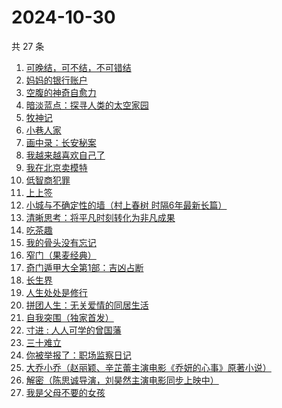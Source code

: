 # 2024-10-30

共 27 条

<!-- BEGIN WEREAD -->
<!-- 最后更新时间 2024-10-30 04:16:22 +0800 -->
1. [可晚结，可不结，不可错结](https://weread.qq.com/web/bookDetail/760329c0813ab94c9g014c22)
1. [妈妈的银行账户](https://weread.qq.com/web/bookDetail/02e32c30813ab943bg011fdd)
1. [空腹的神奇自愈力](https://weread.qq.com/web/bookDetail/38232ef0813ab8bd6g016b5b)
1. [暗淡蓝点：探寻人类的太空家园](https://weread.qq.com/web/bookDetail/e7132fa0813ab94f6g0181d5)
1. [牧神记](https://weread.qq.com/web/bookDetail/47632010712cab88476dfc2)
1. [小巷人家](https://weread.qq.com/web/bookDetail/41532d00813ab79b6g010ac3)
1. [画中录：长安秘案](https://weread.qq.com/web/bookDetail/ec532cd0813ab947fg01056e)
1. [我越来越喜欢自己了](https://weread.qq.com/web/bookDetail/b8032ba0813ab94abg016b23)
1. [我在北京卖模特](https://weread.qq.com/web/bookDetail/e8d322c0813ab9499g012a20)
1. [低智商犯罪](https://weread.qq.com/web/bookDetail/796329f071b0e30d79631c6)
1. [上上签](https://weread.qq.com/web/bookDetail/61f326f0813ab814bg0109ab)
1. [小城与不确定性的墙（村上春树 时隔6年最新长篇）](https://weread.qq.com/web/bookDetail/93132e10813ab947fg011bc1)
1. [清晰思考：将平凡时刻转化为非凡成果](https://weread.qq.com/web/bookDetail/f2f324c0813ab92f4g0107cd)
1. [吃茶趣](https://weread.qq.com/web/bookDetail/b72320d0813ab6ee1g01110d)
1. [我的骨头没有忘记](https://weread.qq.com/web/bookDetail/70232c00813ab944dg010f7a)
1. [窄门（果麦经典）](https://weread.qq.com/web/bookDetail/39e323e0716a308739e70be)
1. [奇门遁甲大全第1部：吉凶占断](https://weread.qq.com/web/bookDetail/f3b32f70813ab92a3g015a99)
1. [长生界](https://weread.qq.com/web/bookDetail/b183253057b8a1b18096cfc)
1. [人生处处是修行](https://weread.qq.com/web/bookDetail/00932850720799b2009c8cc)
1. [拼团人生：无关爱情的同居生活](https://weread.qq.com/web/bookDetail/60f326f0813ab7477g014ceb)
1. [自我突围（独家首发）](https://weread.qq.com/web/bookDetail/09f329e0813ab94bfg01365c)
1. [寸进 : 人人可学的曾国藩](https://weread.qq.com/web/bookDetail/9c9325c0813ab944dg0142a2)
1. [三十难立](https://weread.qq.com/web/bookDetail/b5332d30813ab9407g0116d4)
1. [你被举报了：职场监察日记](https://weread.qq.com/web/bookDetail/7e932700813ab9480g0154f1)
1. [大乔小乔（赵丽颖、辛芷蕾主演电影《乔妍的心事》原著小说）](https://weread.qq.com/web/bookDetail/a7e32630813ab93c2g0114f5)
1. [解密（陈思诚导演，刘昊然主演电影同步上映中）](https://weread.qq.com/web/bookDetail/e1c32c205c9f30e1cdf7d38)
1. [我是父母不要的女孩](https://weread.qq.com/web/bookDetail/c70329d0813ab93d6g0178c6)
<!-- END WEREAD -->